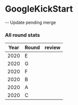 # GoogleKickStart
-- Update pending merge
### All round stats

| Year | Round    | review                       |
| ---- | -------- | ---------------------------------- |
| 2020 | E       |        
| 2020 | G       |        
| 2020 | F       |       
| 2020 | B       |       
| 2020 | A       |      
| 2020 | C       |        
